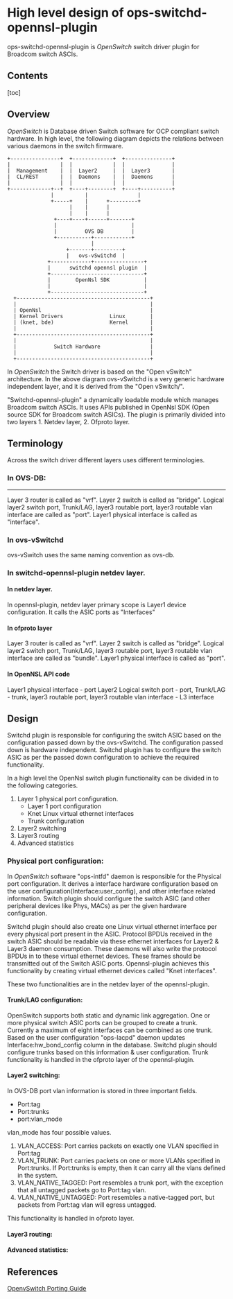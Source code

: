 # High level design of ops-switchd-opennsl-plugin
ops-switchd-opennsl-plugin is *OpenSwitch* switch driver plugin for Broadcom switch ASCIs.

## Contents
[toc]

## Overview
*OpenSwitch* is Database driven Switch software for OCP compliant switch hardware.
In high level, the following diagram depicts the relations between various daemons in the switch firmware.

```
+----------------+  +-------------+  +---------------+
|                |  |             |  |               |
|  Management    |  |  Layer2     |  |  Layer3       |
|  CL/REST       |  |  Daemons    |  |  Daemons      |
|                |  |             |  |               |
+-------------+--+  +----+--------+  +----+----------+
              |          |                |
              +-----+    |      +---------+
                    |    |      |
                    |    |      |
               +----+----+------+-------+
               |                        |
               |         OVS DB         |
               +-----------+------------+
                           |
                   +-------+---------+
                   |   ovs-vSwitchd  |
             +-------------+----------------+
             |      switchd opennsl plugin  |
             +------------------------------+
             |        OpenNsl SDK           |
             |                              |
             +------------------------------+
  +-------------------------------------------+
  |                                           |
  | OpenNsl                                   |
  | Kernel Drivers               Linux        |
  | (knet, bde)                  Kernel       |
  |                                           |
  +-------------------------------------------+
  |                                           |
  |            Switch Hardware                |
  |                                           |
  +-------------------------------------------+
```
In *OpenSwitch* the Switch driver is based on the "Open vSwitch" architecture. In the above diagram ovs-vSwitchd is a very generic hardware independent layer, and it is derived from the "Open vSwitch/".

"Switchd-opennsl-plugin" a dynamically loadable module which manages Broadcom switch ASCIs. It uses APIs published in OpenNsl SDK (Open source SDK for Broadcom switch ASICs). The plugin is primarily divided into two layers 1. Netdev layer, 2. Ofproto layer.

## Terminology
Across the switch driver different layers uses different terminologies.

### In OVS-DB:
---------------------
Layer 3 router is called as "vrf".
Layer 2 switch is called as "bridge".
Logical layer2 switch port, Trunk/LAG, layer3 routable port, layer3 routable vlan interface are called as "port".
Layer1 physical interface is called as "interface".

### In ovs-vSwitchd
ovs-vSwitch uses the same naming convention as ovs-db.

### In switchd-opennsl-plugin netdev layer.
#### In netdev layer.
In opennsl-plugin, netdev layer primary scope is Layer1 device configuration. It calls the ASIC ports as "Interfaces"
#### In ofproto layer
Layer 3 router is called as "vrf".
Layer 2 switch is called as "bridge".
Logical layer2 switch port, Trunk/LAG, layer3 routable port, layer3 routable vlan interface are called as "bundle".
Layer1 physical interface is called as "port".

#### In OpenNSL API code
Layer1 physical interface - port
Layer2 Logical switch port  - port,
Trunk/LAG - trunk,
layer3 routable port, layer3 routable vlan interface - L3 interface

## Design
Switchd plugin is responsible for configuring the switch ASIC based on the configuration passed down by the ovs-vSwitchd. The configuration passed down is hardware independent. Switchd plugin has to configure the switch ASIC as per the passed down configuration to achieve the required functionality.

In a high level the OpenNsl switch plugin functionality can be divided in to the following categories.
1. Layer 1 physical port configuration.
   * Layer 1 port configuration
	* Knet Linux virtual ethernet interfaces
   * Trunk configuration
2. Layer2 switching
3. Layer3 routing
4. Advanced statistics

### Physical port configuration:
In *OpenSwitch* software "ops-intfd" daemon is responsible for the Physical port configuration. It derives a interface hardware configuration based on the user configuration(Interface:user_config), and other interface related information. Switch plugin should configure the switch ASIC (and other peripheral devices like Phys, MACs) as per the given hardware configuration.

Switchd plugin should also create one Linux virtual ethernet interface per every physical port present in the ASIC. Protocol BPDUs received in the switch ASIC should be readable via these ethernet interfaces for Layer2 & Layer3 daemon consumption. These daemons will also write the protocol BPDUs in to these virtual ethernet devices. These frames should be transmitted out of the Switch ASIC ports. Opennsl-plugin achieves this functionality by creating virtual ethernet devices called "Knet interfaces".

These two functionalities are in the netdev layer of the opennsl-plugin.

#### Trunk/LAG configuration:
OpenSwitch supports both static and dynamic link aggregation. One or more physical switch ASIC ports can be grouped to create a trunk. Currently a maximum of eight interfaces can be combined as one trunk.
Based on the user configuration "ops-lacpd" daemon updates Interface:hw_bond_config column in the database. Switchd plugin should configure trunks based on this information & user configuration.
Trunk functionality is handled in the ofproto layer of the opennsl-plugin.

#### Layer2 switching:
In OVS-DB port vlan information is stored in three important fields.
* Port:tag
* Port:trunks
* port:vlan_mode

vlan_mode has four possible values.
1. VLAN_ACCESS: Port carries packets on exactly one VLAN specified in Port:tag
2. VLAN_TRUNK: Port carries packets on one or more VLANs specified in Port:trunks. If Port:trunks is empty, then it can carry all the vlans defined in the system.
3. VLAN_NATIVE_TAGGED: Port resembles a trunk port, with the exception that all untagged packets go to Port:tag vlan.
4. VLAN_NATIVE_UNTAGGED: Port resembles a native-tagged port, but packets from Port:tag vlan will egress untagged.

This functionality is handled in ofproto layer.

#### Layer3 routing:

#### Advanced statistics:

## References
[OpenvSwitch Porting Guide](http://git.openvswitch.org/cgi-bin/gitweb.cgi?p=openvswitch;a=blob;f=PORTING)

